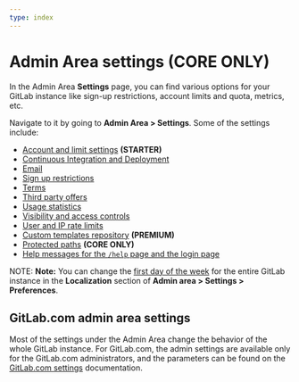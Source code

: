 ```yaml
---
type: index
---
```


# Admin Area settings **(CORE ONLY)**

In the Admin Area **Settings** page, you can find various options for your GitLab
instance like sign-up restrictions, account limits and quota, metrics, etc.

Navigate to it by going to **Admin Area > Settings**. Some of the settings
include:

- [Account and limit settings](account_and_limit_settings.md) **(STARTER)**
- [Continuous Integration and Deployment](continuous_integration.md)
- [Email](email.md)
- [Sign up restrictions](sign_up_restrictions.md)
- [Terms](terms.md)
- [Third party offers](third_party_offers.md)
- [Usage statistics](usage_statistics.md)
- [Visibility and access controls](visibility_and_access_controls.md)
- [User and IP rate limits](user_and_ip_rate_limits.md)
- [Custom templates repository](instance_template_repository.md) **(PREMIUM)**
- [Protected paths](protected_paths.md) **(CORE ONLY)**
- [Help messages for the `/help` page and the login page](help_page.md)

NOTE: **Note:**
You can change the [first day of the week](../../profile/preferences.md) for the entire GitLab instance
in the **Localization** section of **Admin area > Settings > Preferences**.

## GitLab.com admin area settings

Most of the settings under the Admin Area change the behavior of the whole
GitLab instance. For GitLab.com, the admin settings are available only for the
GitLab.com administrators, and the parameters can be found on the
[GitLab.com settings](../../gitlab_com/index.md) documentation.
